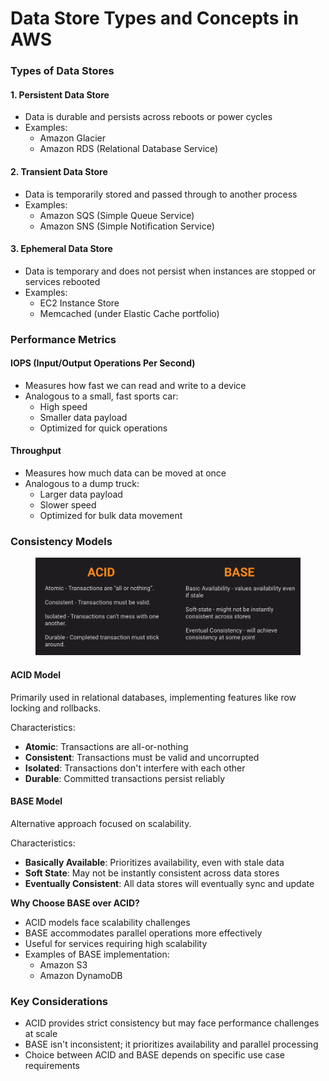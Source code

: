 # Data Store Types and Concepts in AWS



### Types of Data Stores

#### 1. Persistent Data Store

* Data is durable and persists across reboots or power cycles
* Examples:
  * Amazon Glacier
  * Amazon RDS (Relational Database Service)

#### 2. Transient Data Store

* Data is temporarily stored and passed through to another process
* Examples:
  * Amazon SQS (Simple Queue Service)
  * Amazon SNS (Simple Notification Service)

#### 3. Ephemeral Data Store

* Data is temporary and does not persist when instances are stopped or services rebooted
* Examples:
  * EC2 Instance Store
  * Memcached (under Elastic Cache portfolio)

### Performance Metrics

#### IOPS (Input/Output Operations Per Second)

* Measures how fast we can read and write to a device
* Analogous to a small, fast sports car:
  * High speed
  * Smaller data payload
  * Optimized for quick operations

#### Throughput

* Measures how much data can be moved at once
* Analogous to a dump truck:
  * Larger data payload
  * Slower speed
  * Optimized for bulk data movement

### Consistency Models

<figure><img src="../../../.gitbook/assets/image (4) (1) (1) (1) (1) (1) (1) (1).png" alt=""><figcaption></figcaption></figure>

#### ACID Model

Primarily used in relational databases, implementing features like row locking and rollbacks.

Characteristics:

* **Atomic**: Transactions are all-or-nothing
* **Consistent**: Transactions must be valid and uncorrupted
* **Isolated**: Transactions don't interfere with each other
* **Durable**: Committed transactions persist reliably

#### BASE Model

Alternative approach focused on scalability.

Characteristics:

* **Basically Available**: Prioritizes availability, even with stale data
* **Soft State**: May not be instantly consistent across data stores
* **Eventually Consistent**: All data stores will eventually sync and update

**Why Choose BASE over ACID?**

* ACID models face scalability challenges
* BASE accommodates parallel operations more effectively
* Useful for services requiring high scalability
* Examples of BASE implementation:
  * Amazon S3
  * Amazon DynamoDB

### Key Considerations

* ACID provides strict consistency but may face performance challenges at scale
* BASE isn't inconsistent; it prioritizes availability and parallel processing
* Choice between ACID and BASE depends on specific use case requirements




